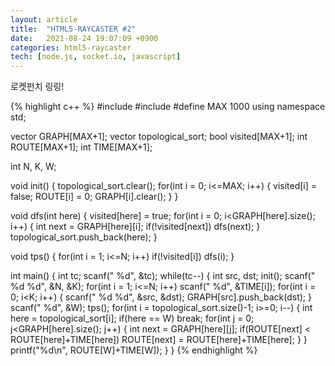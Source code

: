 ```yaml
---
layout: article
title:  "HTML5-RAYCASTER #2"
date:   2021-08-24 19:07:09 +0900
categories: html5-raycaster
tech: [node.js, socket.io, javascript]
---
```

로켓펀치 링링!

{% highlight c++ %}
#include <cstdio>
#include <vector>
#define MAX 1000
using namespace std;

vector<int> GRAPH[MAX+1];
vector<int> topological_sort;
bool visited[MAX+1];
int ROUTE[MAX+1];
int TIME[MAX+1];

int N, K, W;

void init()
{
  topological_sort.clear();
  for(int i = 0; i<=MAX; i++)
  {
    visited[i] = false;
    ROUTE[i] = 0;
    GRAPH[i].clear();
  }
}

void dfs(int here)
{
  visited[here] = true;
  for(int i = 0; i<GRAPH[here].size(); i++)
  {
    int next = GRAPH[here][i];
    if(!visited[next])
      dfs(next);
  }
  topological_sort.push_back(here);
}

void tps()
{
  for(int i = 1; i<=N; i++)
    if(!visited[i]) dfs(i);
}

int main()
{
  int tc;
  scanf(" %d", &tc);
  while(tc--)
  {
    int src, dst;
    init();
    scanf(" %d %d", &N, &K);
    for(int i = 1; i<=N; i++)
      scanf(" %d", &TIME[i]);
    for(int i = 0; i<K; i++)
    {
      scanf(" %d %d", &src, &dst);
      GRAPH[src].push_back(dst);
    }
    scanf(" %d", &W);
    tps();
    for(int i = topological_sort.size()-1; i>=0; i--)
    {
      int here = topological_sort[i];
      if(here == W)
        break;
      for(int j = 0; j<GRAPH[here].size(); j++)
      {
        int next = GRAPH[here][j];
        if(ROUTE[next] < ROUTE[here]+TIME[here])
          ROUTE[next] = ROUTE[here]+TIME[here];
      }
    }
    printf("%d\n", ROUTE[W]+TIME[W]);
  }
}
{% endhighlight %}